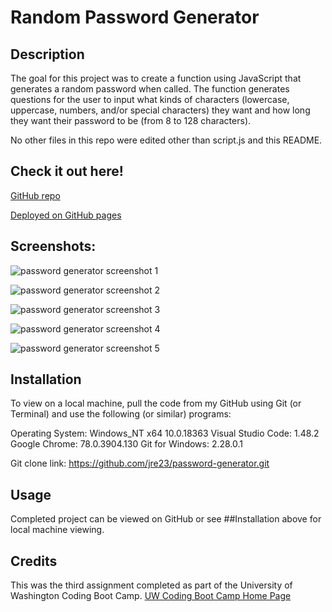 # Random Password Generator

## Description

The goal for this project was to create a function using JavaScript that generates a random password when called. The function generates questions for the user to input what kinds of characters (lowercase, uppercase, numbers, and/or special characters) they want and how long they want their password to be (from 8 to 128 characters).

No other files in this repo were edited other than script.js and this README. 

## Check it out here! 

[GitHub repo](https://github.com/jre23/password-generator)

[Deployed on GitHub pages](https://jre23.github.io/password-generator/)

## Screenshots:


![password generator screenshot 1](https://user-images.githubusercontent.com/69170823/93415557-a1961700-f858-11ea-9bda-26e72ac595ef.png)


![password generator screenshot 2](https://user-images.githubusercontent.com/69170823/93415586-b8d50480-f858-11ea-957c-551e935ee9fe.png)


![password generator screenshot 3](https://user-images.githubusercontent.com/69170823/93415654-db671d80-f858-11ea-8f5e-b01cab11e2dd.png)


![password generator screenshot 4](https://user-images.githubusercontent.com/69170823/93415704-f89bec00-f858-11ea-82bb-72c8031820c2.png)


![password generator screenshot 5](https://user-images.githubusercontent.com/69170823/93415781-2aad4e00-f859-11ea-8c37-2a1085a4c28d.png)


## Installation

To view on a local machine, pull the code from my GitHub using Git (or Terminal) and use the following (or similar) programs:

Operating System: Windows_NT x64 10.0.18363
Visual Studio Code: 1.48.2
Google Chrome: 78.0.3904.130
Git for Windows: 2.28.0.1

Git clone link: https://github.com/jre23/password-generator.git

## Usage

Completed project can be viewed on GitHub or see ##Installation above for local machine viewing.

## Credits

This was the third assignment completed as part of the University of Washington Coding Boot Camp. [UW Coding Boot Camp Home Page](https://bootcamp.uw.edu/coding/)